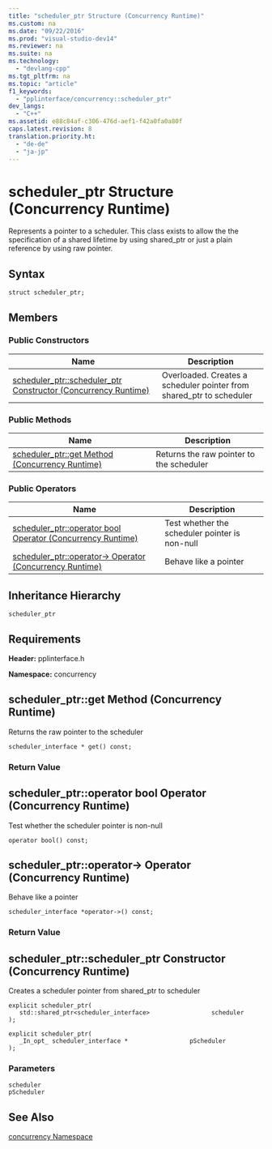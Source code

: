 ```yaml
---
title: "scheduler_ptr Structure (Concurrency Runtime)"
ms.custom: na
ms.date: "09/22/2016"
ms.prod: "visual-studio-dev14"
ms.reviewer: na
ms.suite: na
ms.technology: 
  - "devlang-cpp"
ms.tgt_pltfrm: na
ms.topic: "article"
f1_keywords: 
  - "pplinterface/concurrency::scheduler_ptr"
dev_langs: 
  - "C++"
ms.assetid: e88c84af-c306-476d-aef1-f42a0fa0a80f
caps.latest.revision: 8
translation.priority.ht: 
  - "de-de"
  - "ja-jp"
---
```

# scheduler_ptr Structure (Concurrency Runtime)
Represents a pointer to a scheduler. This class exists to allow the the specification of a shared lifetime by using shared_ptr or just a plain reference by using raw pointer.  
  
## Syntax  
  
```  
struct scheduler_ptr;  
```  
  
## Members  
  
### Public Constructors  
  
|Name|Description|  
|----------|-----------------|  
|[scheduler_ptr::scheduler_ptr Constructor (Concurrency Runtime)](#scheduler_ptr__scheduler_ptr_constructor__concurrency_runtime_)|Overloaded. Creates a scheduler pointer from shared_ptr to scheduler|  
  
### Public Methods  
  
|Name|Description|  
|----------|-----------------|  
|[scheduler_ptr::get Method (Concurrency Runtime)](#scheduler_ptr__get_method__concurrency_runtime_)|Returns the raw pointer to the scheduler|  
  
### Public Operators  
  
|Name|Description|  
|----------|-----------------|  
|[scheduler_ptr::operator bool Operator (Concurrency Runtime)](#scheduler_ptr__operator_bool_operator__concurrency_runtime_)|Test whether the scheduler pointer is non-null|  
|[scheduler_ptr::operator-&gt; Operator (Concurrency Runtime)](#scheduler_ptr__operator-_gt__operator__concurrency_runtime_)|Behave like a pointer|  
  
## Inheritance Hierarchy  
 `scheduler_ptr`  
  
## Requirements  
 **Header:** pplinterface.h  
  
 **Namespace:** concurrency  
  
##  <a name="scheduler_ptr__get_method__concurrency_runtime_"></a>  scheduler_ptr::get Method (Concurrency Runtime)  
 Returns the raw pointer to the scheduler  
  
```  
scheduler_interface * get() const;  
```  
  
### Return Value  
  
##  <a name="scheduler_ptr__operator_bool_operator__concurrency_runtime_"></a>  scheduler_ptr::operator bool Operator (Concurrency Runtime)  
 Test whether the scheduler pointer is non-null  
  
```  
operator bool() const;  
```  
  
##  <a name="scheduler_ptr__operator-_gt__operator__concurrency_runtime_"></a>  scheduler_ptr::operator-&gt; Operator (Concurrency Runtime)  
 Behave like a pointer  
  
```  
scheduler_interface *operator->() const;  
```  
  
### Return Value  
  
##  <a name="scheduler_ptr__scheduler_ptr_constructor__concurrency_runtime_"></a>  scheduler_ptr::scheduler_ptr Constructor (Concurrency Runtime)  
 Creates a scheduler pointer from shared_ptr to scheduler  
  
```  
explicit scheduler_ptr(  
   std::shared_ptr<scheduler_interface>                 scheduler  
);  
  
explicit scheduler_ptr(  
   _In_opt_ scheduler_interface *                 pScheduler  
);  
```  
  
### Parameters  
 `scheduler`  
 `pScheduler`  
  
## See Also  
 [concurrency Namespace](../VS_csharp/concurrency-namespace.md)